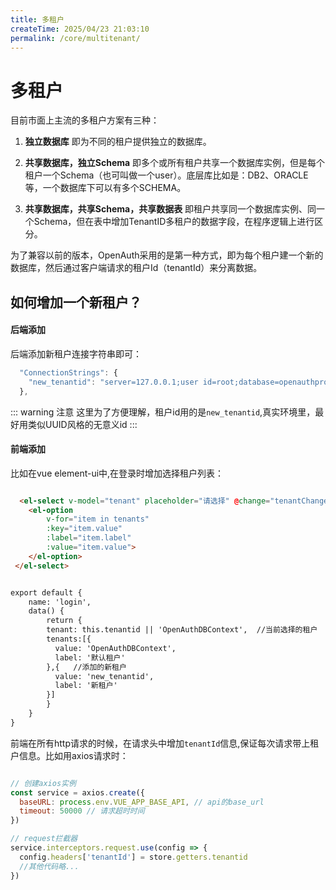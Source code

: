 ```yaml
---
title: 多租户
createTime: 2025/04/23 21:03:10
permalink: /core/multitenant/
---
```

# 多租户

目前市面上主流的多租户方案有三种：

1. **独立数据库** 即为不同的租户提供独立的数据库。

1. **共享数据库，独立Schema** 即多个或所有租户共享一个数据库实例，但是每个租户一个Schema（也可叫做一个user）。底层库比如是：DB2、ORACLE等，一个数据库下可以有多个SCHEMA。

1. **共享数据库，共享Schema，共享数据表** 即租户共享同一个数据库实例、同一个Schema，但在表中增加TenantID多租户的数据字段，在程序逻辑上进行区分。

为了兼容以前的版本，OpenAuth采用的是第一种方式，即为每个租户建一个新的数据库，然后通过客户端请求的租户Id（tenantId）来分离数据。


## 如何增加一个新租户？

#### 后端添加

后端添加新租户连接字符串即可：

```javascript
  "ConnectionStrings": {
    "new_tenantid": "server=127.0.0.1;user id=root;database=openauthpro;password=000000" //新租户id对应的连接字符串
  },
```

::: warning 注意
这里为了方便理解，租户id用的是`new_tenantid`,真实环境里，最好用类似UUID风格的无意义id
:::

#### 前端添加

比如在vue element-ui中,在登录时增加选择租户列表：

```html

  <el-select v-model="tenant" placeholder="请选择" @change="tenantChange">
    <el-option
        v-for="item in tenants"
        :key="item.value"
        :label="item.label"
        :value="item.value">
    </el-option>
 </el-select>


export default {
    name: 'login',
    data() {
        return {
        tenant: this.tenantid || 'OpenAuthDBContext',  //当前选择的租户
        tenants:[{
          value: 'OpenAuthDBContext',
          label: '默认租户'
        },{   //添加的新租户
          value: 'new_tenantid',
          label: '新租户'
        }]
        }
    }
}
```

前端在所有http请求的时候，在请求头中增加`tenantId`信息,保证每次请求带上租户信息。比如用axios请求时：

```javascript

// 创建axios实例
const service = axios.create({
  baseURL: process.env.VUE_APP_BASE_API, // api的base_url
  timeout: 50000 // 请求超时时间
})

// request拦截器
service.interceptors.request.use(config => {
  config.headers['tenantId'] = store.getters.tenantid
  //其他代码略...
})

```

